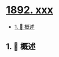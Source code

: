 # [1892. xxx](https://github.com/Tdahuyou/TNotes.leetcode/tree/main/notes/1892.%20xxx)

<!-- region:toc -->

- [1. 📝 概述](#1--概述)

<!-- endregion:toc -->

## 1. 📝 概述
